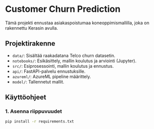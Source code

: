 # Customer Churn Prediction

Tämä projekti ennustaa asiakaspoistumaa koneoppimismallilla, joka on rakennettu Kerasin avulla.

## Projektirakenne
- `data/`: Sisältää raakadatana Telco churn datasetin.
- `notebooks/`: Esikäsittely, mallin koulutus ja arviointi (Jupyter).
- `src/`: Esiprosessointi, mallin koulutus ja ennustus.
- `api/`: FastAPI-palvelu ennustuksille.
- `azureml/`: AzureML pipeline määrittely.
- `model/`: Tallennetut mallit.

## Käyttöohjeet

### 1. Asenna riippuvuudet
```bash
pip install -r requirements.txt
